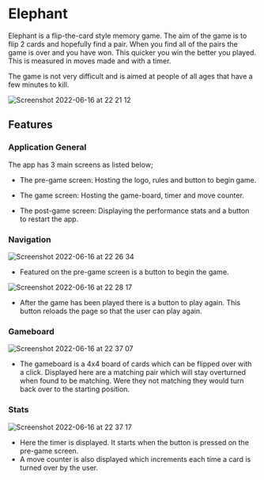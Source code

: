 # Elephant

Elephant is a flip-the-card style memory game. The aim of the game is to flip 2 cards and hopefully find a pair. When you find all of the pairs the game is over and you have won. This quicker you win the better you played. This is measured in moves made and with a timer. 

The game is not very difficult and is aimed at people of all ages that have a few minutes to kill.

![Screenshot 2022-06-16 at 22 21 12](https://user-images.githubusercontent.com/98256205/174167483-edb413b4-3012-4853-835d-bbe8ceff3e00.png)

## Features

### Application General

The app has 3 main screens as listed below;

- The pre-game screen: Hosting the logo, rules and button to begin game.

- The game screen: Hosting the game-board, timer and move counter.

- The post-game screen: Displaying the performance stats and a button to restart the app.

### Navigation

![Screenshot 2022-06-16 at 22 26 34](https://user-images.githubusercontent.com/98256205/174168768-522ed7e4-992b-4067-8ec0-ad8438fad185.png)
- Featured on the pre-game screen is a button to begin the game.

![Screenshot 2022-06-16 at 22 28 17](https://user-images.githubusercontent.com/98256205/174169030-829b30fa-159e-46fa-ab0d-7ab2062c7f29.png)
- After the game has been played there is a button to play again. This button reloads the page so that the user can play again.

### Gameboard
![Screenshot 2022-06-16 at 22 37 07](https://user-images.githubusercontent.com/98256205/174170108-505a268a-d3ed-4a4c-81e3-9969cd2f444d.png)
- The gameboard is a 4x4 board of cards which can be flipped over with a click. Displayed here are a matching pair which will stay overturned when found to be matching. Were they not matching they would turn back over to the starting position.

### Stats
![Screenshot 2022-06-16 at 22 37 17](https://user-images.githubusercontent.com/98256205/174241420-c1ef5925-12b2-40f0-8993-cb696674d709.png)
- Here the timer is displayed. It starts when the button is pressed on the pre-game screen.
- A move counter is also displayed which increments each time a card is turned over by the user. 


